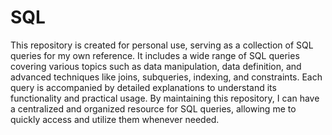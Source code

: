 # SQL
This repository is created for personal use, serving as a collection of SQL queries for my own reference. It includes a wide range of SQL queries covering various topics such as data manipulation, data definition, and advanced techniques like joins, subqueries, indexing, and constraints. Each query is accompanied by detailed explanations to understand its functionality and practical usage. By maintaining this repository, I can have a centralized and organized resource for SQL queries, allowing me to quickly access and utilize them whenever needed.
